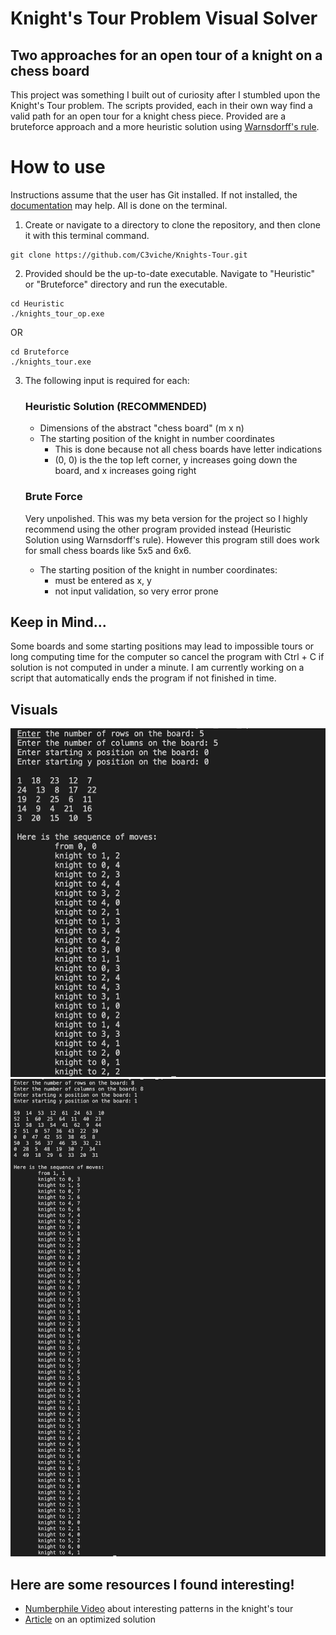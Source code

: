 # Knight's Tour Problem Visual Solver

## Two approaches for an open tour of a knight on a chess board

This project was something I built out of curiosity after I stumbled upon the Knight's Tour problem. The scripts
provided, each in their own way find a valid path for an open tour for a knight chess piece. Provided are a 
bruteforce approach and a more heuristic solution using [Warnsdorff's rule](https://en.wikipedia.org/wiki/Knight%27s_tour).

# How to use

Instructions assume that the user has Git installed. If not installed, the [documentation](https://git-scm.com/book/en/v2/Getting-Started-Installing-Git) may help. All is done on the terminal.

1. Create or navigate to a directory to clone the repository, and then clone it with this terminal command.
```
git clone https://github.com/C3viche/Knights-Tour.git
```
2. Provided should be the up-to-date executable. Navigate to "Heuristic" or "Bruteforce" directory and run the executable.
```
cd Heuristic 
./knights_tour_op.exe
```
OR
```
cd Bruteforce
./knights_tour.exe
```
3. The following input is required for each:

    ### Heuristic Solution (RECOMMENDED)

    * Dimensions of the abstract "chess board" (m x n)
    * The starting position of the knight in number coordinates
        * This is done because not all chess boards have letter indications
        * (0, 0) is the the top left corner, y increases going down the board, and x increases going right
    ### Brute Force

    Very unpolished. This was my beta version for the project so I highly recommend using the other program provided instead 
    (Heuristic Solution using Warnsdorff's rule). However this program still does work for small chess boards like 5x5 and 6x6.

    * The starting position of the knight in number coordinates:
        * must be entered as x, y
        * not input validation, so very error prone

## Keep in Mind...

Some boards and some starting positions may lead to impossible tours or long computing time for the computer
so cancel the program with Ctrl + C if solution is not computed in under a minute. I am currently working on 
a script that automatically ends the program if not finished in time.
## Visuals
![5x5_Board](five_by_five.png)
![8x8_Board](eight_by_eight.png)

## Here are some resources I found interesting!
 * [Numberphile Video](https://www.youtube.com/watch?v=ab_dY3dZFHM) about interesting patterns in the knight's tour
 * [Article](https://www.sciencedirect.com/science/article/pii/S0166218X04003488) on an optimized solution